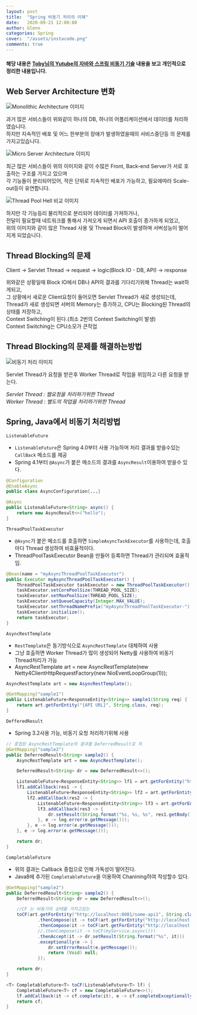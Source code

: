 ```yaml
---
layout: post
title:  "Spring 비동기 처리의 이해"
date:   2020-09-21 12:00:00
author: Glenn
categories: Spring
cover:  "/assets/instacode.png"
comments: true
---
```


#### 해당 내용은 [Toby님의 Yutube의 자바와 스프링 비동기 기술](https://www.youtube.com/channel/UCcqH2RV1-9ebRBhmN_uaSNg) 내용을 보고 개인적으로 정리한 내용입니다.

## Web Server Architecture 변화

![Monolithic Architecture 이미지](https://github.com/tries1/glenn-blog/blob/master/assets/spring/monolithic_architecture.png?raw=true)

과거 많은 서비스들이 위와같이 하나의 DB, 하나의 어플리케이션에서 데이터를 처리하였습니다.  
하지만 지속적인 배포 및 어느 한부분의 장애가 발생하였을때의 서비스중단등 의 문제를 가지고있습니다.


![Micro Server Architecture 이미지](https://github.com/tries1/glenn-blog/blob/master/assets/spring/web_architecture.png?raw=true)

최근 많은 서비스들이 위의 이미지와 같이 수많은 Front, Back-end Server가 서로 호출하는 구조를 가지고 있으며   
각 기능들이 분리되어있어, 작은 단위로 지속적인 배포가 가능하고, 필요에따라 Scale-out등이 유연합니다.  


![Thread Pool Hell 비교 이미지](https://github.com/tries1/glenn-blog/blob/master/assets/spring/thread_pool_hell.png?raw=true)

하지만 각 기능등리 물리적으로 분리되어 데이터를 가져하거나,  
전달이 필요할때 네트워크를 통해서 가져오게 되면서 API 호출이 증가하게 되었고,  
위의 이미지와 같이 많은 Thread 사용 및 Thread Block이 발생하며 서버성능이 떨어지게 되었습니다.

## Thread Blocking의 문제
Client -> Servlet Thread -> request -> logic(Block IO - DB, API) -> response  

위와같은 상황일때 Block IO에서 DB나 API의 결과를 기다리기위해 Thread는 wait하게되고,  
그 상황에서 새로운 Client요청이 들어오면 Servlet Thread가 새로 생성되는데,  
Thread가 새로 생성되면 서버의 Memory는 증가하고, CPU는 Blocking된 Thread의 상태를 저장하고,  
Context Switching이 된다.(최소 2번의 Context Switching이 발생)  
Context Switching는 CPU소모가 큰작업

## Thread Blocking의 문제를 해결하는방법
![비동기 처리 이미지](https://github.com/tries1/glenn-blog/blob/master/assets/spring/async_servlet_structure.png?raw=true)

Servlet Thread가 요청을 받은후 Worker Thread로 작업을 위임하고 다른 요청을 받는다.

*Servlet Thread : 웹요청을 처리하기위한 Thread*  
*Worker Thread : 별도의 작업을 처리하기위한 Thread*

## Spring, Java에서 비동기 처리방법

`ListenableFuture`
 - `ListenableFuture`은 Spring 4.0부터 사용 가능하며 처리 결과를 받을수있는 `CallBack` 메소드를 제공 
 - Spring 4.1부터 `@Async`가 붙은 메소드의 결과를 `AsyncResult`이용하여 받을수 있다.

```java
@Configuration
@EnableAsync
public class AsyncConfiguration{...}

@Async
public ListenableFuture<String> async() {
    return new AsyncResult<>("hello");
}
```
`ThreadPoolTaskExecutor`
 - `@Async`가 붙은 메소드를 호출하면 `SimpleAsyncTaskExecutor`를 사용하는데, 호출마다 Thread 생성하여 비효율적이다.
 - ThreadPoolTaskExecutor Bean을 만들어 등록하면 Thread가 관리되며 효율적임.  
   
```java
@Bean(name = "myAsyncThreadPoolTaskExecutor")
public Executor myAsyncThreadPoolTaskExecutor() {
    ThreadPoolTaskExecutor taskExecutor = new ThreadPoolTaskExecutor();
    taskExecutor.setCorePoolSize(THREAD_POOL_SIZE);
    taskExecutor.setMaxPoolSize(THREAD_POOL_SIZE);
    taskExecutor.setQueueCapacity(Integer.MAX_VALUE);
    taskExecutor.setThreadNamePrefix("myAsyncThreadPoolTaskExecutor-");
    taskExecutor.initialize();
    return taskExecutor;
}
```

`AsyncRestTemplate`
 - `RestTemplate`은 동기방식으로 `AsyncRestTemplate` 대체하여 사용  
 - 그냥 호출하면 Worker Thread가 많이 생성되어 Netty를 사용하여 비동기 Thread처리가 가능
  - AsyncRestTemplate art = new AsyncRestTemplate(new Netty4ClientHttpRequestFactory(new NioEventLoopGroup(1))); 
 
```java
AsyncRestTemplate art = new AsyncRestTemplate();

@GetMapping("sample1")
public ListenableFuture<ResponseEntity<String>> sample1(String req) {
    return art.getForEntity("{API URL}", String.class, req);
}
```

`DefferedResult`
 - Spring 3.2사용 가능, 비동기 요청 처리하기위해 사용

```java
// 중첩된 AsyncRestTemplate의 결과를 DeferredResult로 처
@GetMapping("sample2")
public DeferredResult<String> sample2() {
    AsyncRestTemplate art = new AsyncRestTemplate();

    DeferredResult<String> dr = new DeferredResult<>();

    ListenableFuture<ResponseEntity<String>> lf1 = art.getForEntity("http://localhost:8081/some-api1", String.class);
    lf1.addCallback(res1 -> {
        ListenableFuture<ResponseEntity<String>> lf2 = art.getForEntity("http://localhost:8081/some-api1", String.class);
        lf2.addCallback(res2 -> {
            ListenableFuture<ResponseEntity<String>> lf3 = art.getForEntity("http://localhost:8081/some-api1", String.class);
            lf3.addCallback(res3 -> {
                dr.setResult(String.format("%s, %s, %s", res1.getBody(), res2.getBody(), res3.getBody()));
            }, e -> log.error(e.getMessage()));
        }, e -> log.error(e.getMessage()));
    }, e -> log.error(e.getMessage()));

    return dr;
}
```

`CompletableFuture`
 - 위의 결과는 Callback 중첩으로 인해 가독성이 떨어진다.
 - Java8에 추가된 `CompletableFuture`을 이용하여 Chanining하여 작성할수 있다.

```java
@GetMapping("sample2")
public DeferredResult<String> sample2() {
    DeferredResult<String> dr = new DeferredResult<>();

    //CF 는 비동기의 상태를 가지고있는
    toCF(art.getForEntity("http://localhost:8081/some-api1", String.class))
            .thenCompose(it -> toCF(art.getForEntity("http://localhost:8081/some-api1", String.class)))
            .thenCompose(it -> toCF(art.getForEntity("http://localhost:8081/some-api1", String.class)))
            //.thenCompose(it -> toCF(myService.async()))
            .thenAccept(it -> dr.setResult(String.format("%s", it)))
            .exceptionally(e -> {
                dr.setErrorResult(e.getMessage());
                return (Void) null;
            });

    return dr;
}

<T> CompletableFuture<T> toCF(ListenableFuture<T> lf) {
    CompletableFuture<T> cf = new CompletableFuture<>();
    lf.addCallback(it -> cf.complete(it), e -> cf.completeExceptionally(e));
    return cf;
}
```
